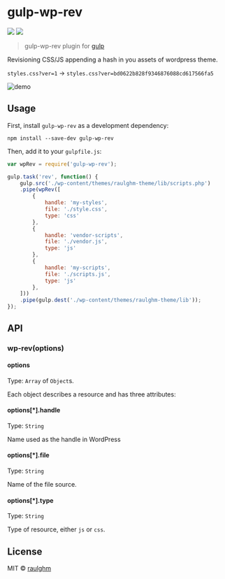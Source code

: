 # gulp-wp-rev
<p align="left">
  <a href="https://www.npmjs.com/package/gulp-wp-rev"><img src="https://img.shields.io/npm/v/gulp-wp-rev.svg?style=flat-square"></a>
  <a href="https://github.com/raulghm/gulp-wp-rev/stargazers"><img src="http://img.shields.io/npm/dm/gulp-wp-rev.svg?style=flat-square"></a>
</p>

> gulp-wp-rev plugin for [gulp](https://github.com/wearefractal/gulp)

Revisioning CSS/JS appending a hash in you assets of wordpress theme.

`styles.css?ver=1` → `styles.css?ver=bd0622b828f9346876088cd617566fa5`

<img src="example/demo.gif" alt="demo">

## Usage

First, install `gulp-wp-rev` as a development dependency:

```shell
npm install --save-dev gulp-wp-rev
```

Then, add it to your `gulpfile.js`:

```javascript
var wpRev = require('gulp-wp-rev');

gulp.task('rev', function() {
	gulp.src('./wp-content/themes/raulghm-theme/lib/scripts.php')
	.pipe(wpRev([
		{
			handle: 'my-styles',
			file: './style.css',
			type: 'css'
		},
		{
			handle: 'vendor-scripts',
			file: './vendor.js',
			type: 'js'
		},
		{
			handle: 'my-scripts',
			file: './scripts.js',
			type: 'js'
		},
	]))
	.pipe(gulp.dest('./wp-content/themes/raulghm-theme/lib'));
});
```

## API

### wp-rev(options)

#### options
Type: `Array` of `Object`s. 

Each object describes a resource and has three attributes:

#### options[*].handle
Type: `String`  

Name used as the handle in WordPress

#### options[*].file
Type: `String`  

Name of the file source.

#### options[*].type
Type: `String`  

Type of resource, either `js` or `css`.


## License

MIT © [raulghm](https://github.com/raulghm)
